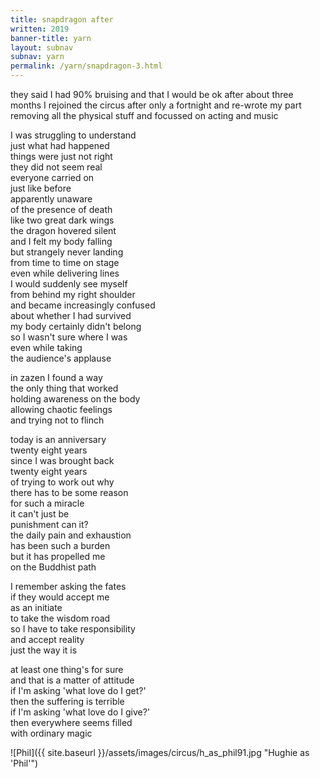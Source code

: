 ```yaml
---
title: snapdragon after
written: 2019
banner-title: yarn
layout: subnav
subnav: yarn
permalink: /yarn/snapdragon-3.html
---
```


<div class="poem">
they said I had 90% bruising  
and that I would be ok  
after about three months  
I rejoined the circus  
after only a fortnight  
and re-wrote my part  
removing all the physical stuff  
and focussed on acting  
and music  
  
I was struggling to understand  
just what had happened  
things were just not right  
they did not seem real  
everyone carried on  
just like before  
apparently unaware  
of the presence of death  
like two great dark wings  
the dragon hovered silent  
and I felt my body falling  
but strangely never landing  
from time to time on stage  
even while delivering lines  
I would suddenly see myself  
from behind my right shoulder  
and became increasingly confused  
about whether I had survived  
my body certainly didn't belong  
so I wasn't sure where I was  
even while taking  
the audience's applause


in zazen I found a way  
the only thing that worked  
holding awareness on the body  
allowing chaotic feelings  
and trying not to flinch  


today is an anniversary  
twenty eight years  
since I was brought back  
twenty eight years  
of trying to work out why  
there has to be some reason  
for such a miracle  
it can't just be  
punishment can it?  
the daily pain and exhaustion  
has been such a burden  
but it has propelled me  
on the Buddhist path


I remember asking the fates  
if they would accept me  
as an initiate  
to take the wisdom road  
so I have to take responsibility  
and accept reality  
just the way it is  
  
at least one thing's for sure  
and that is a matter of attitude  
if I'm asking 'what love do I get?'  
then the suffering is terrible  
if I'm asking 'what love do I give?'  
then everywhere seems filled  
with ordinary magic  
</div>


![Phil]({{ site.baseurl }}/assets/images/circus/h_as_phil91.jpg "Hughie as 'Phil'")
